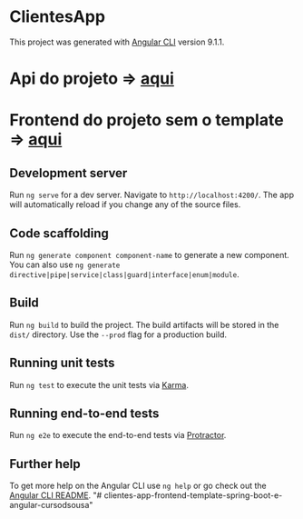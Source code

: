 # ClientesApp
This project was generated with [Angular CLI](https://github.com/angular/angular-cli) version 9.1.1.

# Api do projeto => [aqui](https://github.com/Henderson-da-rocha-porfirio/clientes-api-spring-boot-e-angular-cursodsousa)
# Frontend do projeto sem o template => [aqui](https://github.com/Henderson-da-rocha-porfirio/clientes-app-frontend-spring-boot-e-angular-cursodsousa)

## Development server

Run `ng serve` for a dev server. Navigate to `http://localhost:4200/`. The app will automatically reload if you change any of the source files.

## Code scaffolding

Run `ng generate component component-name` to generate a new component. You can also use `ng generate directive|pipe|service|class|guard|interface|enum|module`.

## Build

Run `ng build` to build the project. The build artifacts will be stored in the `dist/` directory. Use the `--prod` flag for a production build.

## Running unit tests

Run `ng test` to execute the unit tests via [Karma](https://karma-runner.github.io).

## Running end-to-end tests

Run `ng e2e` to execute the end-to-end tests via [Protractor](http://www.protractortest.org/).

## Further help

To get more help on the Angular CLI use `ng help` or go check out the [Angular CLI README](https://github.com/angular/angular-cli/blob/master/README.md).
"# clientes-app-frontend-template-spring-boot-e-angular-cursodsousa"  
